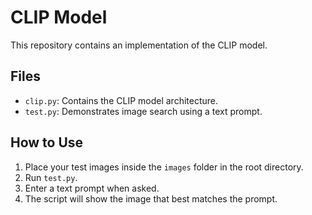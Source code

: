 # CLIP Model

This repository contains an implementation of the CLIP model.

## Files
- `clip.py`: Contains the CLIP model architecture.
- `test.py`: Demonstrates image search using a text prompt.

## How to Use
1. Place your test images inside the `images` folder in the root directory.
2. Run `test.py`.
3. Enter a text prompt when asked.
4. The script will show the image that best matches the prompt.

